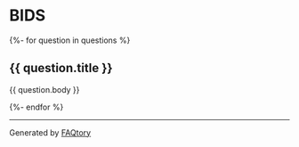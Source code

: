 <!-- the section below is automatically generated.

If you want to modify the questions:
- please edit the files in the `faq` folder in the doc

-->

# BIDS

{%- for question in questions %}

## {{ question.title }}

{{ question.body }}

{%- endfor %}

---

Generated by [FAQtory](https://github.com/willmcgugan/faqtory)
